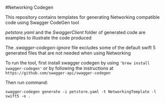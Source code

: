 #Networking Codegen

This repository contains templates for generating Networking compatible code using Swagger CodeGen tool

*petstore.yaml* and the *SwaggerClient* folder of generated code are examples to illustrate the code produced

The *.swagger-codegen-ignore* file excludes some of the default swift 5 generated files that are not needed when using Networking

To run the tool, first install swagger codegen by using `'brew install swagger-codegen'` or by following the instructions at
`https://github.com/swagger-api/swagger-codegen`

Then run command: 

`swagger-codegen generate -i petstore.yaml -t NetworkingTemplate -l swift5 -o .`

